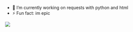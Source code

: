- 🔭 I’m currently working on requests with python and html
- ⚡ Fun fact: im epic


<img src="https://camo.githubusercontent.com/573be33bfca725bb7c689934f1c58ace262782f8801b53d83ed6151ae8a9107b/68747470733a2f2f6769746875622d726561646d652d73746174732e76657263656c2e6170702f6170692f746f702d6c616e67733f757365726e616d653d3376312673686f775f69636f6e733d74727565266c6f63616c653d656e267468656d653d6d69646e696768742d707572706c65">
<a href="https://discord.gg/EumBnpV84X">
